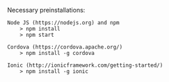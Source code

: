 Necessary preinstallations:

	Node JS (https://nodejs.org) and npm
		> npm install
		> npm start
	
	Cordova (https://cordova.apache.org/)
		> npm install -g cordova
	
	Ionic (http://ionicframework.com/getting-started/)
		> npm install -g ionic
